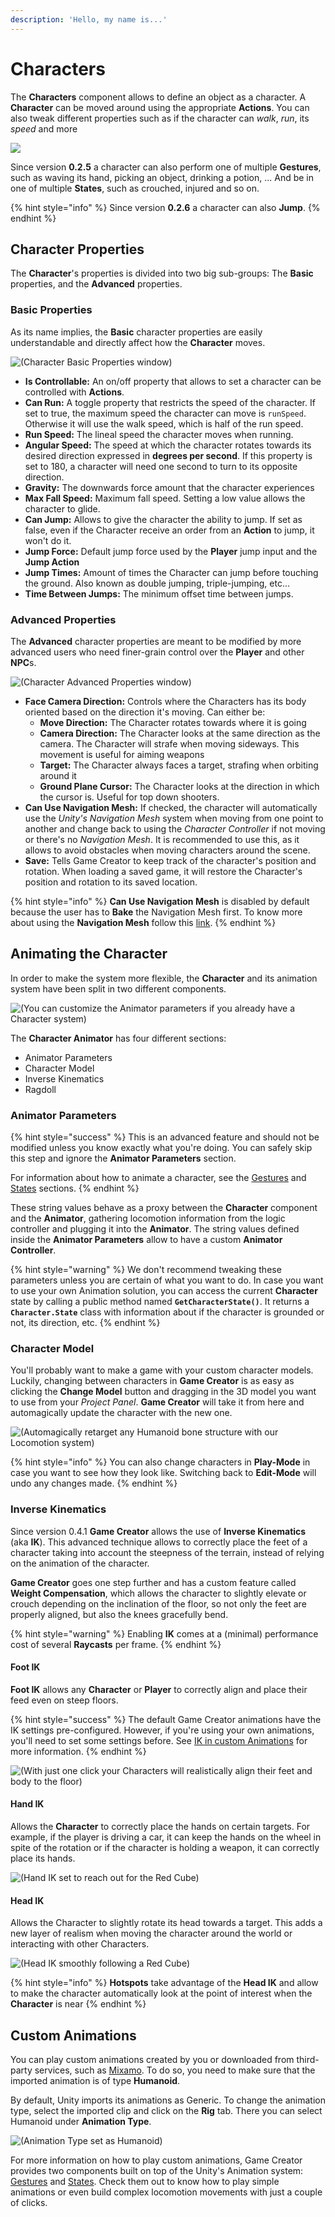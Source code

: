 ```yaml
---
description: 'Hello, my name is...'
---
```


# Characters

The **Characters** component allows to define an object as a character. A **Character** can be moved around using the appropriate **Actions**. You can also tweak different properties such as if the character can _walk_, _run_, its _speed_ and more

![](../../../.gitbook/assets/character.jpg)

Since version **0.2.5** a character can also perform one of multiple **Gestures**, such as waving its hand, picking an object, drinking a potion, ... And be in one of multiple **States**, such as crouched, injured and so on.

{% hint style="info" %}
Since version **0.2.6** a character can also **Jump**.
{% endhint %}

## Character Properties <a id="character-properties"></a>

The **Character**'s properties is divided into two big sub-groups: The **Basic** properties, and the **Advanced** properties.

### Basic Properties <a id="basic-properties"></a>

As its name implies, the **Basic** character properties are easily understandable and directly affect how the **Character** moves.

![\(Character Basic Properties window\)](../../../.gitbook/assets/character-basic-properties.jpg)

* **Is Controllable:** An on/off property that allows to set a character can be controlled with **Actions**.
* **Can Run:** A toggle property that restricts the speed of the character. If set to true, the maximum speed the character can move is `runSpeed`. Otherwise it will use the walk speed, which is half of the run speed.
* **Run Speed:** The lineal speed the character moves when running.
* **Angular Speed:** The speed at which the character rotates towards its desired direction expressed in **degrees per second**. If this property is set to 180, a character will need one second to turn to its opposite direction.
* **Gravity:** The downwards force amount that the character experiences
* **Max Fall Speed:** Maximum fall speed. Setting a low value allows the character to glide.
* **Can Jump:** Allows to give the character the ability to jump. If set as false, even if the Character receive an order from an **Action** to jump, it won't do it.
* **Jump Force:** Default jump force used by the **Player** jump input and the **Jump Action**
* **Jump Times:** Amount of times the Character can jump before touching the ground. Also known as double jumping, triple-jumping, etc...
* **Time Between Jumps:** The minimum offset time between jumps.

### Advanced Properties <a id="advanced-properties"></a>

The **Advanced** character properties are meant to be modified by more advanced users who need finer-grain control over the **Player** and other **NPC**s.

![\(Character Advanced Properties window\)](../../../.gitbook/assets/character-advanced-properties.jpg)

* **Face Camera Direction:** Controls where the Characters has its body oriented based on the direction it's moving. Can either be:
  * **Move Direction:** The Character rotates towards where it is going
  * **Camera Direction:** The Character looks at the same direction as the camera. The Character will strafe when moving sideways. This movement is useful for aiming weapons
  * **Target:** The Character always faces a target, strafing when orbiting around it
  * **Ground Plane Cursor:** The Character looks at the direction in which the cursor is. Useful for top down shooters.
* **Can Use Navigation Mesh:** If checked, the character will automatically use the _Unity's Navigation Mesh_ system when moving from one point to another and change back to using the _Character Controller_ if not moving or there's no _Navigation Mesh_. It is recommended to use this, as it allows to avoid obstacles when moving characters around the scene.
* **Save:** Tells Game Creator to keep track of the character's position and rotation. When loading a saved game, it will restore the Character's position and rotation to its saved location.

{% hint style="info" %}
**Can Use Navigation Mesh** is disabled by default because the user has to **Bake** the Navigation Mesh first. To know more about using the **Navigation Mesh** follow this [link](https://docs.unity3d.com/Manual/Navigation.html).
{% endhint %}

## Animating the Character <a id="animating-the-character"></a>

In order to make the system more flexible, the **Character** and its animation system have been split in two different components.

![\(You can customize the Animator parameters if you already have a Character system\)](../../../.gitbook/assets/character-animation.jpg)

The **Character Animator** has four different sections: 

* Animator Parameters
* Character Model
* Inverse Kinematics
* Ragdoll

### Animator Parameters <a id="animator-parameters"></a>

{% hint style="success" %}
This is an advanced feature and should not be modified unless you know exactly what you're doing. You can safely skip this step and ignore the **Animator Parameters** section.

For information about how to animate a character, see the [Gestures](gestures.md) and [States](states.md) sections.
{% endhint %}

These string values behave as a proxy between the **Character** component and the **Animator**, gathering locomotion information from the logic controller and plugging it into the **Animator**. The string values defined inside the **Animator Parameters** allow to have a custom **Animator Controller**.

{% hint style="warning" %}
We don't recommend tweaking these parameters unless you are certain of what you want to do. In case you want to use your own Animation solution, you can access the current **Character** state by calling a public method named **`GetCharacterState()`**. It returns a **`Character.State`** class with information about if the character is grounded or not, its direction, etc.
{% endhint %}

### Character Model <a id="character-model"></a>

You'll probably want to make a game with your custom character models. Luckily, changing between characters in **Game Creator** is as easy as clicking the **Change Model** button and dragging in the 3D model you want to use from your _Project Panel_. **Game Creator** will take it from here and automagically update the character with the new one.

![\(Automagically retarget any Humanoid bone structure with our Locomotion system\)](../../../.gitbook/assets/character-change-model.gif)

{% hint style="info" %}
You can also change characters in **Play-Mode** in case you want to see how they look like. Switching back to **Edit-Mode** will undo any changes made.
{% endhint %}

### Inverse Kinematics

Since version 0.4.1 **Game Creator** allows the use of **Inverse Kinematics** \(aka **IK**\). This advanced technique allows to correctly place the feet of a character taking into account the steepness of the terrain, instead of relying on the animation of the character.

**Game Creator** goes one step further and has a custom feature called **Weight Compensation**, which allows the character to slightly elevate or crouch depending on the inclination of the floor, so not only the feet are properly aligned, but also the knees gracefully bend.

{% hint style="warning" %}
Enabling **IK** comes at a \(minimal\) performance cost of several **Raycasts** per frame. 
{% endhint %}

#### Foot IK

**Foot IK** allows any **Character** or **Player** to correctly align and place their feed even on steep floors.

{% hint style="success" %}
The default Game Creator animations have the IK settings pre-configured. However, if you're using your own animations, you'll need to set some settings before. See [IK in custom Animations](advanced/ik-in-custom-animations.md) for more information.
{% endhint %}

![\(With just one click your Characters will realistically align their feet and body to the floor\)](../../../.gitbook/assets/character-ik.gif)

#### Hand IK

Allows the **Character** to correctly place the hands on certain targets. For example, if the player is driving a car, it can keep the hands on the wheel in spite of the rotation or if the character is holding a weapon, it can correctly place its hands.

![\(Hand IK set to reach out for the Red Cube\)](../../../.gitbook/assets/character-hand-ik.gif)

#### Head IK

Allows the Character to slightly rotate its head towards a target. This adds a new layer of realism when moving the character around the world or interacting with other Characters.

![\(Head IK smoothly following a Red Cube\)](../../../.gitbook/assets/head-ik-example.gif)

{% hint style="info" %}
**Hotspots** take advantage of the **Head IK** and allow to make the character automatically look at the point of interest when the **Character** is near
{% endhint %}

## Custom Animations

You can play custom animations created by you or downloaded from third-party services, such as [Mixamo](https://mixamo.com). To do so, you need to make sure that the imported animation is of type **Humanoid**. 

By default, Unity imports its animations as Generic. To change the animation type, select the imported clip and click on the **Rig** tab. There you can select Humanoid under **Animation Type**. 

![\(Animation Type set as Humanoid\)](../../../.gitbook/assets/character-humanoid.png)

For more information on how to play custom animations, Game Creator provides two components built on top of the Unity's Animation system: [Gestures](gestures.md) and [States](states.md). Check them out to know how to play simple animations or even build complex locomotion movements with just a couple of clicks.

